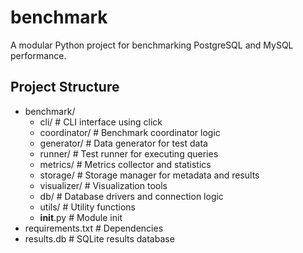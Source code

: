 # benchmark

A modular Python project for benchmarking PostgreSQL and MySQL performance.

## Project Structure

- benchmark/
    - cli/           # CLI interface using click
    - coordinator/   # Benchmark coordinator logic
    - generator/     # Data generator for test data
    - runner/        # Test runner for executing queries
    - metrics/       # Metrics collector and statistics
    - storage/       # Storage manager for metadata and results
    - visualizer/    # Visualization tools
    - db/            # Database drivers and connection logic
    - utils/         # Utility functions
    - __init__.py    # Module init
- requirements.txt   # Dependencies
- results.db         # SQLite results database


